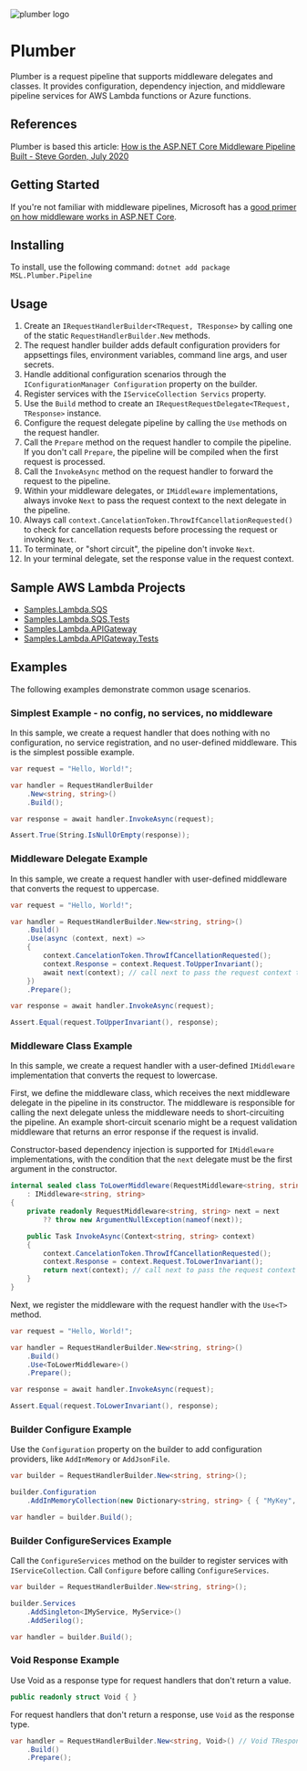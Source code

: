 ![plumber logo](https://raw.githubusercontent.com/marklauter/plumber/main/plumber.png)
# Plumber
Plumber is a request pipeline that supports middleware delegates and classes. It provides configuration, dependency injection, and middleware pipeline services for AWS Lambda functions or Azure functions.

## References
Plumber is based this article:
[How is the ASP.NET Core Middleware Pipeline Built - Steve Gorden, July 2020](https://www.stevejgordon.co.uk/how-is-the-asp-net-core-middleware-pipeline-built)

## Getting Started
If you're not familiar with middleware pipelines, Microsoft has a [good primer on how middleware works in ASP.NET Core](https://learn.microsoft.com/en-us/aspnet/core/fundamentals/middleware/?view=aspnetcore-8.0).

## Installing
To install, use the following command: `dotnet add package MSL.Plumber.Pipeline`

## Usage
1. Create an `IRequestHandlerBuilder<TRequest, TResponse>` by calling one of the static `RequestHandlerBuilder.New` methods. 
1. The request handler builder adds default configuration providers for appsettings files, environment variables, command line args, and user secrets.
1. Handle additional configuration scenarios through the  `IConfigurationManager Configuration` property on the builder.
1. Register services with the `IServiceCollection Servics` property.
1. Use the `Build` method to create an `IRequestRequestDelegate<TRequest, TResponse>` instance.
1. Configure the request delegate pipeline by calling the `Use` methods on the request handler.
1. Call the `Prepare` method on the request handler to compile the pipeline. If you don't call `Prepare`, the pipeline will be compiled when the first request is processed.
1. Call the `InvokeAsync` method on the request handler to forward the request to the pipeline.
1. Within your middleware delegates, or `IMiddleware` implementations, always invoke `Next` to pass the request context to the next delegate in the pipeline.
1. Always call `context.CancelationToken.ThrowIfCancellationRequested()` to check for cancellation requests before processing the request or invoking `Next`.
1. To terminate, or "short circuit", the pipeline don't invoke `Next`.
1. In your terminal delegate, set the response value in the request context.

## Sample AWS Lambda Projects
- [Samples.Lambda.SQS](https://github.com/marklauter/Plumber/tree/main/Sample.AWSLambda.SQS)
- [Samples.Lambda.SQS.Tests](https://github.com/marklauter/Plumber/tree/main/Sample.AWSLambda.SQS.Tests)
- [Samples.Lambda.APIGateway](https://github.com/marklauter/Plumber/tree/main/Sample.AWSLambda.APIGateway)
- [Samples.Lambda.APIGateway.Tests](https://github.com/marklauter/Plumber/tree/main/Sample.AWSLambda.APIGateway.Tests)

## Examples
The following examples demonstrate common usage scenarios.

### Simplest Example - no config, no services, no middleware
In this sample, we create a request handler that does nothing with no configuration, no service registration, and no user-defined middleware. This is the simplest possible example.
```csharp
var request = "Hello, World!";

var handler = RequestHandlerBuilder
    .New<string, string>()
    .Build();

var response = await handler.InvokeAsync(request);

Assert.True(String.IsNullOrEmpty(response));
```

### Middleware Delegate Example
In this sample, we create a request handler with user-defined middleware that converts the request to uppercase.
```csharp
var request = "Hello, World!";

var handler = RequestHandlerBuilder.New<string, string>()
    .Build()
    .Use(async (context, next) =>
    {
        context.CancelationToken.ThrowIfCancellationRequested();
        context.Response = context.Request.ToUpperInvariant();
        await next(context); // call next to pass the request context to the next delegate in the pipeline
    })
    .Prepare();

var response = await handler.InvokeAsync(request);

Assert.Equal(request.ToUpperInvariant(), response);
```

### Middleware Class Example
In this sample, we create a request handler with a user-defined `IMiddleware` implementation that converts the request to lowercase.

First, we define the middleware class, which receives the next middleware delegate in the pipeline in its constructor.
The middleware is responsible for calling the next delegate unless the middleware needs to short-circuiting the pipeline.
An example short-circuit scenario might be a request validation middleware that returns an error response if the request is invalid.

Constructor-based dependency injection is supported for `IMiddleware` implementations, 
with the condition that the `next` delegate must be the first argument in the constructor.
```csharp
internal sealed class ToLowerMiddleware(RequestMiddleware<string, string> next)
    : IMiddleware<string, string>
{
    private readonly RequestMiddleware<string, string> next = next
        ?? throw new ArgumentNullException(nameof(next));

    public Task InvokeAsync(Context<string, string> context)
    {
        context.CancelationToken.ThrowIfCancellationRequested();
        context.Response = context.Request.ToLowerInvariant();
        return next(context); // call next to pass the request context to the next delegate in the pipeline
    }
}
```

Next, we register the middleware with the request handler with the `Use<T>` method.
```csharp
var request = "Hello, World!";

var handler = RequestHandlerBuilder.New<string, string>()
    .Build()
    .Use<ToLowerMiddleware>()
    .Prepare();

var response = await handler.InvokeAsync(request);

Assert.Equal(request.ToLowerInvariant(), response);
```

### Builder Configure Example
Use the `Configuration` property on the builder to add configuration providers, like `AddInMemory` or `AddJsonFile`.
```csharp
var builder = RequestHandlerBuilder.New<string, string>();

builder.Configuration
    .AddInMemoryCollection(new Dictionary<string, string> { { "MyKey", "MyValue" } });

var handler = builder.Build();
```

### Builder ConfigureServices Example
Call the `ConfigureServices` method on the builder to register services with `IServiceCollection`.
Call `Configure` before calling `ConfigureServices`.
```csharp
var builder = RequestHandlerBuilder.New<string, string>();

builder.Services
    .AddSingleton<IMyService, MyService>()
    .AddSerilog();

var handler = builder.Build();
```

### Void Response Example
Use Void as a response type for request handlers that don't return a value.
```csharp
public readonly struct Void { }
```
For request handlers that don't return a response, use `Void` as the response type.
```csharp
var handler = RequestHandlerBuilder.New<string, Void>() // Void TResponse type
    .Build()
    .Prepare();
```
